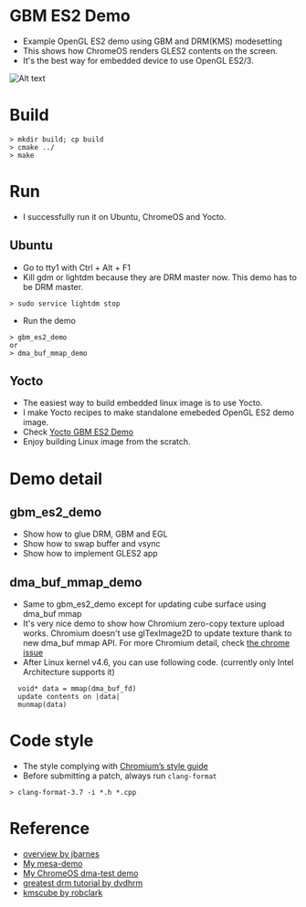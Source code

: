 # GBM ES2 Demo
* Example OpenGL ES2 demo using GBM and DRM(KMS) modesetting
* This shows how ChromeOS renders GLES2 contents on the screen.
* It's the best way for embedded device to use OpenGL ES2/3.

![Alt text](https://github.com/ds-hwang/gbm_es2_demo/blob/master/images/screenshot.jpg "dma_buf_mmap_demo screenshot")

# Build
```
> mkdir build; cp build
> cmake ../
> make
```

# Run
* I successfully run it on Ubuntu, ChromeOS and Yocto.

## Ubuntu
* Go to tty1 with Ctrl + Alt + F1
* Kill gdm or lightdm because they are DRM master now. This demo has to be DRM master.
```
> sudo service lightdm stop
```

* Run the demo
```
> gbm_es2_demo
or
> dma_buf_mmap_demo
```

## Yocto
* The easiest way to build embedded linux image is to use Yocto.
* I make Yocto recipes to make standalone emebeded OpenGL ES2 demo image.
* Check [Yocto GBM ES2 Demo](https://github.com/ds-hwang/yocto-gbm_es2_demo)
* Enjoy building Linux image from the scratch.

# Demo detail
## gbm_es2_demo
* Show how to glue DRM, GBM and EGL
* Show how to swap buffer and vsync
* Show how to implement GLES2 app

## dma_buf_mmap_demo
* Same to gbm_es2_demo except for updating cube surface using dma_buf mmap
* It's very nice demo to show how Chromium zero-copy texture upload works. Chromium doesn't use glTexImage2D to update texture thank to new dma_buf mmap API. For more Chromium detail, check [the chrome issue](crbug.com/475633)
* After Linux kernel v4.6, you can use following code. (currently only Intel Architecture supports it)
```
  void* data = mmap(dma_buf_fd)
  update contents on |data|
  munmap(data)
```

# Code style
* The style complying with [Chromium’s style guide](http://www.chromium.org/developers/coding-style)
* Before submitting a patch, always run `clang-format`
```
> clang-format-3.7 -i *.h *.cpp
```

# Reference
* [overview by jbarnes](http://virtuousgeek.org/blog/index.php/jbarnes/2011/10/31/writing_stanalone_programs_with_egl_and_)
* [My mesa-demo](https://lists.freedesktop.org/archives/mesa-dev/2016-April/114985.html)
* [My ChromeOS dma-test demo](https://chromium-review.googlesource.com/#/c/340953/5)
* [greatest drm tutorial by dvdhrm](https://github.com/dvdhrm/docs)
* [kmscube by robclark](https://github.com/robclark/kmscube)

